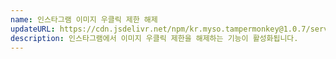 ```yaml
---
name: 인스타그램 이미지 우클릭 제한 해제
updateURL: https://cdn.jsdelivr.net/npm/kr.myso.tampermonkey@1.0.7/service/com.instagram-bypass.rightclick.user.js
description: 인스타그램에서 이미지 우클릭 제한을 해제하는 기능이 활성화됩니다.
---
```

